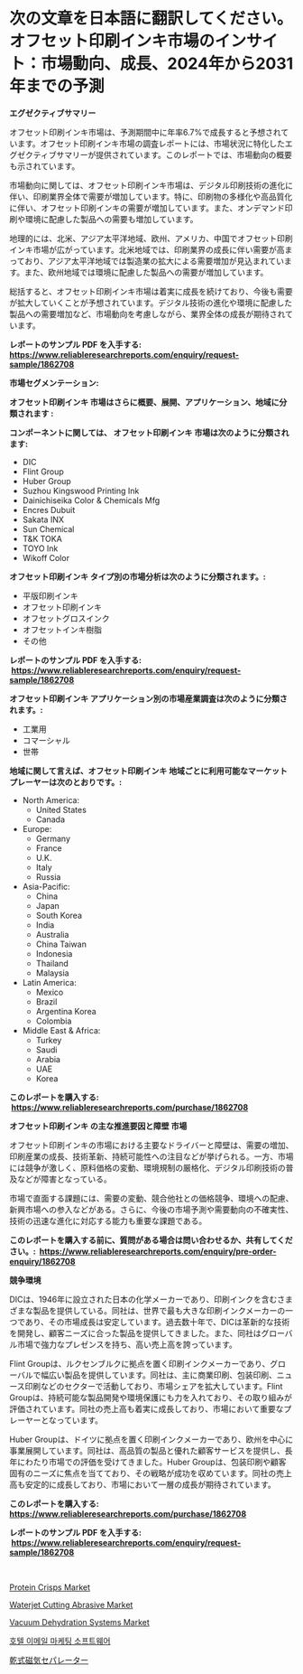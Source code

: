 <p><h1>次の文章を日本語に翻訳してください。
オフセット印刷インキ市場のインサイト：市場動向、成長、2024年から2031年までの予測</h1></p><p><strong>エグゼクティブサマリー</strong></p>
<p><p>オフセット印刷インキ市場は、予測期間中に年率6.7%で成長すると予想されています。オフセット印刷インキ市場の調査レポートには、市場状況に特化したエグゼクティブサマリーが提供されています。このレポートでは、市場動向の概要も示されています。</p><p>市場動向に関しては、オフセット印刷インキ市場は、デジタル印刷技術の進化に伴い、印刷業界全体で需要が増加しています。特に、印刷物の多様化や高品質化に伴い、オフセット印刷インキの需要が増加しています。また、オンデマンド印刷や環境に配慮した製品への需要も増加しています。</p><p>地理的には、北米、アジア太平洋地域、欧州、アメリカ、中国でオフセット印刷インキ市場が広がっています。北米地域では、印刷業界の成長に伴い需要が高まっており、アジア太平洋地域では製造業の拡大による需要増加が見込まれています。また、欧州地域では環境に配慮した製品への需要が増加しています。</p><p>総括すると、オフセット印刷インキ市場は着実に成長を続けており、今後も需要が拡大していくことが予想されています。デジタル技術の進化や環境に配慮した製品への需要増加など、市場動向を考慮しながら、業界全体の成長が期待されています。</p></p>
<p><strong>レポートのサンプル PDF を入手する: <a href="https://www.reliableresearchreports.com/enquiry/request-sample/1862708">https://www.reliableresearchreports.com/enquiry/request-sample/1862708</a></strong></p>
<p><strong>市場セグメンテーション:</strong></p>
<p><strong> オフセット印刷インキ 市場はさらに概要、展開、アプリケーション、地域に分類されます :</strong></p>
<p><strong>コンポーネントに関しては、 オフセット印刷インキ 市場は次のように分類されます: &nbsp;</strong></p>
<p><ul><li>DIC</li><li>Flint Group</li><li>Huber Group</li><li>Suzhou Kingswood Printing Ink</li><li>Dainichiseika Color & Chemicals Mfg</li><li>Encres Dubuit</li><li>Sakata INX</li><li>Sun Chemical</li><li>T&K TOKA</li><li>TOYO Ink</li><li>Wikoff Color</li></ul></p>
<p><strong> オフセット印刷インキ タイプ別の市場分析は次のように分類されます。:</strong></p>
<p><ul><li>平版印刷インキ</li><li>オフセット印刷インキ</li><li>オフセットグロスインク</li><li>オフセットインキ樹脂</li><li>その他</li></ul></p>
<p><strong>レポートのサンプル PDF を入手する: &nbsp;<a href="https://www.reliableresearchreports.com/enquiry/request-sample/1862708">https://www.reliableresearchreports.com/enquiry/request-sample/1862708</a></strong></p>
<p><strong> オフセット印刷インキ アプリケーション別の市場産業調査は次のように分類されます。:</strong></p>
<p><ul><li>工業用</li><li>コマーシャル</li><li>世帯</li></ul></p>
<p><strong>地域に関して言えば、オフセット印刷インキ 地域ごとに利用可能なマーケットプレーヤーは次のとおりです。:</strong></p>
<p><ul>
    <li>
        North America:
        <ul>
            <li>United States</li>
            <li>Canada</li>
        </ul>
    </li>
    <li>
        Europe:
        <ul>
            <li>Germany</li>
            <li>France</li>
            <li>U.K.</li>
            <li>Italy</li>
            <li>Russia</li>
        </ul>
    </li>
    <li>
        Asia-Pacific:
        <ul>
            <li>China</li>
            <li>Japan</li>
            <li>South Korea</li>
            <li>India</li>
            <li>Australia</li>
            <li>China Taiwan</li>
            <li>Indonesia</li>
            <li>Thailand</li>
            <li>Malaysia</li>
        </ul>
    </li>
    <li>
        Latin America:
        <ul>
            <li>Mexico</li>
            <li>Brazil</li>
            <li>Argentina Korea</li>
            <li>Colombia</li>
        </ul>
    </li>
    <li>
        Middle East & Africa:
        <ul>
            <li>Turkey</li>
            <li>Saudi</li>
            <li>Arabia</li>
            <li>UAE</li>
            <li>Korea</li>
        </ul>
    </li>
    </ul></p>
<p><strong>このレポートを購入する: &nbsp;<a href="https://www.reliableresearchreports.com/purchase/1862708">https://www.reliableresearchreports.com/purchase/1862708</a></strong></p>
<p><strong>オフセット印刷インキ の主な推進要因と障壁 市場</strong></p>
<p><p>オフセット印刷インキの市場における主要なドライバーと障壁は、需要の増加、印刷産業の成長、技術革新、持続可能性への注目などが挙げられる。一方、市場には競争が激しく、原料価格の変動、環境規制の厳格化、デジタル印刷技術の普及などが障害となっている。</p><p>市場で直面する課題には、需要の変動、競合他社との価格競争、環境への配慮、新興市場への参入などがある。さらに、今後の市場予測や需要動向の不確実性、技術の迅速な進化に対応する能力も重要な課題である。</p></p>
<p><strong>このレポートを購入する前に、質問がある場合は問い合わせるか、共有してください。:&nbsp; <a href="https://www.reliableresearchreports.com/enquiry/pre-order-enquiry/1862708">https://www.reliableresearchreports.com/enquiry/pre-order-enquiry/1862708</a></strong></p>
<p><strong>競争環境</strong></p>
<p><p>DICは、1946年に設立された日本の化学メーカーであり、印刷インクを含むさまざまな製品を提供している。同社は、世界で最も大きな印刷インクメーカーの一つであり、その市場成長は安定しています。過去数十年で、DICは革新的な技術を開発し、顧客ニーズに合った製品を提供してきました。また、同社はグローバル市場で強力なプレゼンスを持ち、高い売上高を誇っています。</p><p>Flint Groupは、ルクセンブルクに拠点を置く印刷インクメーカーであり、グローバルで幅広い製品を提供しています。同社は、主に商業印刷、包装印刷、ニュース印刷などのセクターで活動しており、市場シェアを拡大しています。Flint Groupは、持続可能な製品開発や環境保護にも力を入れており、その取り組みが評価されています。同社の売上高も着実に成長しており、市場において重要なプレーヤーとなっています。</p><p>Huber Groupは、ドイツに拠点を置く印刷インクメーカーであり、欧州を中心に事業展開しています。同社は、高品質の製品と優れた顧客サービスを提供し、長年にわたり市場での評価を受けてきました。Huber Groupは、包装印刷や顧客固有のニーズに焦点を当てており、その戦略が成功を収めています。同社の売上高も安定的に成長しており、市場において一層の成長が期待されています。</p></p>
<p><strong>このレポートを購入する: &nbsp; <a href="https://www.reliableresearchreports.com/purchase/1862708">https://www.reliableresearchreports.com/purchase/1862708</a></strong></p>
<p><strong>レポートのサンプル PDF を入手する: &nbsp;<a href="https://www.reliableresearchreports.com/enquiry/request-sample/1862708">https://www.reliableresearchreports.com/enquiry/request-sample/1862708</a></strong><strong></strong></p>
<p>&nbsp;</p>
<p><p><a href="https://view.publitas.com/reportprime-1/protein-crisps-market-analysis-examines-its-scope-on-growth-opportunities-and-forecasted-trends-spanning-from-2024-to-2031/">Protein Crisps Market</a></p><p><a href="https://issuu.com/reportprime-2/docs/waterjet-cutting-abrasive-market-size-2030.pptx">Waterjet Cutting Abrasive Market</a></p><p><a href="https://noble-drawer-34c.notion.site/Vacuum-Dehydration-Systems-Market-Size-Market-Share-and-Global-Market-Analysis-Report-2024-2031-cc068c949e974719a7e9e1fb2f9dce1f">Vacuum Dehydration Systems Market</a></p><p><a href="https://medium.com/@felipegrrady654556/%ED%98%B8%ED%85%94-%EC%9D%B4%EB%A9%94%EC%9D%BC-%EB%A7%88%EC%BC%80%ED%8C%85-%EC%86%8C%ED%94%84%ED%8A%B8%EC%9B%A8%EC%96%B4-%EC%8B%9C%EC%9E%A5-%EC%A0%90%EC%9C%A0%EC%9C%A8-%EB%B3%80%ED%99%94-%EB%B0%8F-%EC%8B%9C%EC%9E%A5-%EC%84%B1%EC%9E%A5-%EB%8F%99%ED%96%A5-2024%EB%85%84-2031%EB%85%84-a3c23c2c49e3">호텔 이메일 마케팅 소프트웨어</a></p><p><a href="https://github.com/bevdtkn4419963/Market-Research-Report-List-1/blob/main/6870761192028.md">乾式磁気セパレーター</a></p></p>